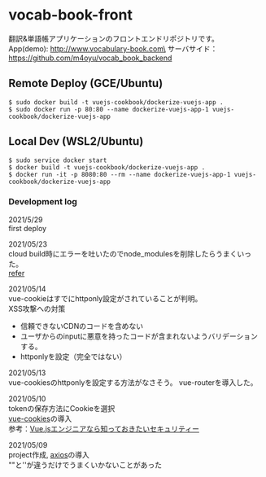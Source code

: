 # vocab-book-front
翻訳&単語帳アプリケーションのフロントエンドリポジトリです。\
App(demo): http://www.vocabulary-book.com\
サーバサイド：https://github.com/m4oyu/vocab_book_backend

## Remote Deploy  (GCE/Ubuntu)
```
$ sudo docker build -t vuejs-cookbook/dockerize-vuejs-app .
$ sudo docker run -p 80:80 --name dockerize-vuejs-app-1 vuejs-cookbook/dockerize-vuejs-app
```

## Local Dev (WSL2/Ubuntu)
```
$ sudo service docker start
$ docker build -t vuejs-cookbook/dockerize-vuejs-app .
$ docker run -it -p 8080:80 --rm --name dockerize-vuejs-app-1 vuejs-cookbook/dockerize-vuejs-app
```

### Development log
2021/5/29\
first deploy

2021/05/23\
cloud build時にエラーを吐いたのでnode_modulesを削除したらうまくいった。\
[refer](https://github.com/vuejs/vue-cli/issues/5210)


2021/05/14\
vue-cookieはすでにhttponly設定がされていることが判明。\
XSS攻撃への対策
- 信頼できないCDNのコードを含めない
- ユーザからのinputに悪意を持ったコードが含まれないようバリデーションする。
- httponlyを設定（完全ではない）

2021/05/13\
vue-cookiesのhttponlyを設定する方法がなさそう。
vue-routerを導入した。

2021/05/10\
tokenの保存方法にCookieを選択\
[vue-cookies](https://github.com/cmp-cc/vue-cookies/)の導入\
参考：[Vue.jsエンジニアなら知っておきたいセキュリティー](https://kotamat.com/post/vuejs-security/)

2021/05/09\
project作成, 
[axios](https://github.com/axios/axios)の導入\
""と''が違うだけでうまくいかないことがあった

